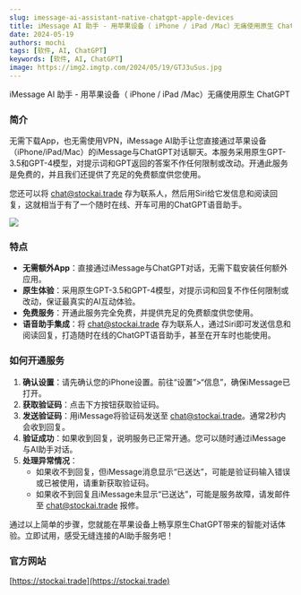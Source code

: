 ```yaml
---
slug: imessage-ai-assistant-native-chatgpt-apple-devices
title: iMessage AI 助手 - 用苹果设备（ iPhone / iPad /Mac）无痛使用原生 ChatGPT
date: 2024-05-19
authors: mochi
tags: [软件, AI, ChatGPT]
keywords: [软件, AI, ChatGPT]
image: https://img2.imgtp.com/2024/05/19/GTJ3uSus.jpg
---
```


iMessage AI 助手 - 用苹果设备（ iPhone / iPad /Mac）无痛使用原生 ChatGPT

<!-- truncate -->

### 简介

无需下载App，也无需使用VPN，iMessage AI助手让您直接通过苹果设备（iPhone/iPad/Mac）的iMessage与ChatGPT对话聊天。本服务采用原生GPT-3.5和GPT-4模型，对提示词和GPT返回的答案不作任何限制或改动。开通此服务是免费的，并且我们还提供了充足的免费额度供您使用。

您还可以将 <chat@stockai.trade> 存为联系人，然后用Siri给它发信息和阅读回复，这就相当于有了一个随时在线、开车可用的ChatGPT语音助手。

![](https://img2.imgtp.com/2024/05/19/9bXKzVIo.jpg)

### 特点

- **无需额外App**：直接通过iMessage与ChatGPT对话，无需下载安装任何额外应用。
- **原生体验**：采用原生GPT-3.5和GPT-4模型，对提示词和回复不作任何限制或改动，保证最真实的AI互动体验。
- **免费服务**：开通此服务完全免费，并提供充足的免费额度供您使用。
- **语音助手集成**：将 <chat@stockai.trade> 存为联系人，通过Siri即可发送信息和阅读回复，打造随时在线的ChatGPT语音助手，甚至在开车时也能使用。

### 如何开通服务

1. **确认设置**：请先确认您的iPhone设置。前往“设置”>“信息”，确保iMessage已打开。
2. **获取验证码**：点击下方按钮获取验证码。
3. **发送验证码**：用iMessage将验证码发送至 <chat@stockai.trade>。通常2秒内会收到回复。
4. **验证成功**：如果收到回复，说明服务已正常开通。您可以随时通过iMessage与AI助手对话。
5. **处理异常情况**：
   - 如果收不到回复，但iMessage消息显示“已送达”，可能是验证码输入错误或已被使用，请重新获取验证码。
   - 如果收不到回复且iMessage未显示“已送达”，可能是服务故障，请发邮件至 <chat@stockai.trade> 报修。

通过以上简单的步骤，您就能在苹果设备上畅享原生ChatGPT带来的智能对话体验。立即试用，感受无缝连接的AI助手服务吧！

### 官方网站

[https://stockai.trade](https://stockai.trade)
